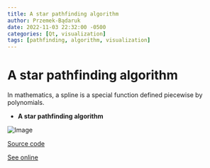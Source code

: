 ```yaml
---
title: A star pathfinding algorithm
author: Przemek-Bądaruk
date: 2022-11-03 22:32:00 -0500
categories: [Qt, visualization]
tags: [pathfinding, algorithm, visualization]
---
```


# A star pathfinding algorithm
In mathematics, a spline is a special function defined piecewise by polynomials.


* **A star pathfinding algorithm**

![Image](https://user-images.githubusercontent.com/28188300/199688841-395a904d-4663-434a-afa6-07caad4e7608.gif)


[Source code](https://github.com/Przemekkkth/A-Star-Pathfinding_Qt-Cpp)

[See online](/assets/games/starpathfinding/index.html)


